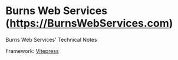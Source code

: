 # Burns Web Services (https://BurnsWebServices.com)

Burns Web Services' Technical Notes

Framework: [Vitepress](https://vitepress.dev/) 
